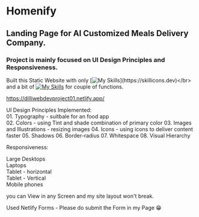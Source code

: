 # Homenify

## Landing Page for AI Customized Meals Delivery Company.

### Project is mainly focused on UI Design Principles and Responsiveness.

Built this Static Website with only
[![My Skills](https://skillicons.dev/icons?i=html,css,)](https://skillicons.dev)</br> and a bit of [![My Skills](https://skillicons.dev/icons?i=js)](https://skillicons.dev) for couple of functions.</br>

https://dilliwebdevproject01.netlify.app/

UI Design Principles Implemented: </br> 01. Typography - suitbale for an food app </br> 02. Colors - using Tint and shade combination of primary color 03. Images and Illustrations - resizing images 04. Icons - using icons to deliver content faster 05. Shadows 06. Border-radius 07. Whitespace 08. Visual Hierarchy

Responsiveness:

Large Desktops</br>
Laptops</br>
Tablet - horizontal</br>
Tablet - Vertical</br>
Mobile phones</br>

you can View in any Screen and my site layout won't break.

Used Netlify Forms - Please do submit the Form in my Page 😁
